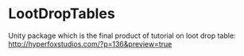 # LootDropTables
Unity package which is the final product of tutorial on loot drop table: http://hyperfoxstudios.com/?p=136&preview=true
